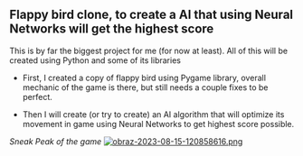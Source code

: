 ## Flappy bird clone, to create a AI that using Neural Networks will get the highest score

This is by far the biggest project for me (for now at least).
All of this will be created using Python and some of its libraries

 * First, I created a copy of flappy bird using Pygame library, overall mechanic of the game is there, but still needs a couple fixes to be perfect.

 * Then I will create (or try to create) an AI algorithm that will optimize its movement in game using Neural Networks to get highest score possible.

*Sneak Peak of the game*
[![obraz-2023-08-15-120858616.png](https://i.postimg.cc/pV57Z7Nx/obraz-2023-08-15-120858616.png)](https://postimg.cc/t7y2RBCm)
